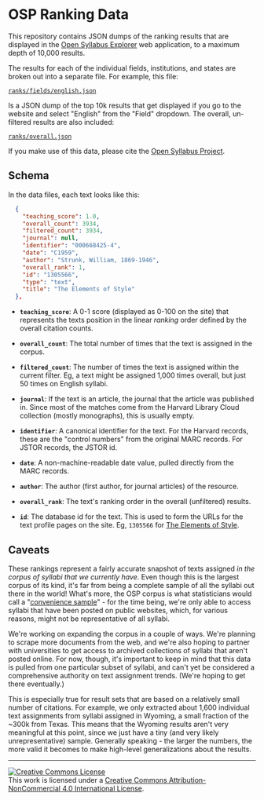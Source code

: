 
# OSP Ranking Data

This repository contains JSON dumps of the ranking results that are displayed in the [Open Syllabus Explorer](http://explorer.opensyllabusproject.org/) web application, to a maximum depth of 10,000 results.

The results for each of the individual fields, institutions, and states are broken out into a separate file. For example, this file:

[`ranks/fields/english.json`](https://github.com/davidmcclure/osp-ranking-data/blob/master/ranks/fields/english.json)

Is a JSON dump of the top 10k results that get displayed if you go to the website and select "English" from the "Field" dropdown. The overall, un-filtered results are also included:

[`ranks/overall.json`](https://github.com/davidmcclure/osp-ranking-data/blob/master/ranks/overall.json)

If you make use of this data, please cite the [Open Syllabus Project](http://opensyllabusproject.org).

## Schema

In the data files, each text looks like this:

```json
  {
    "teaching_score": 1.0,
    "overall_count": 3934,
    "filtered_count": 3934,
    "journal": null,
    "identifier": "000668425-4",
    "date": "C1959",
    "author": "Strunk, William, 1869-1946",
    "overall_rank": 1,
    "id": "1305566",
    "type": "text",
    "title": "The Elements of Style"
  },
```

- **`teaching_score`**: A 0-1 score (displayed as 0-100 on the site) that represents the texts position in the linear _ranking_ order defined by the overall citation counts.

- **`overall_count`**: The total number of times that the text is assigned in the corpus.

- **`filtered_count`**: The number of times the text is assigned within the current filter. Eg, a text might be assigned 1,000 times overall, but just 50 times on English syllabi.

- **`journal`**: If the text is an article, the journal that the article was published in. Since most of the matches come from the Harvard Library Cloud collection (mostly monographs), this is usually empty.

- **`identifier`**: A canonical identifier for the text. For the Harvard records, these are the "control numbers" from the original MARC records. For JSTOR records, the JSTOR id.

- **`date`**: A non-machine-readable date value, pulled directly from the MARC records.

- **`author`**: The author (first author, for journal articles) of the resource.

- **`overall_rank`**: The text's ranking order in the overall (unfiltered) results.

- **`id`**: The database id for the text. This is used to form the URLs for the text profile pages on the site. Eg, `1305566` for [The Elements of Style](http://explorer.opensyllabusproject.org/text/1305566).

## Caveats

These rankings represent a fairly accurate snapshot of texts assigned _in the corpus of syllabi that we currently have_. Even though this is the largest corpus of its kind, it's far from being a complete sample of all the syllabi out there in the world! What's more, the OSP corpus is what statisticians would call a "[convenience sample](https://en.wikipedia.org/wiki/Accidental_sampling)" - for the time being, we're only able to access syllabi that have been posted on public websites, which, for various reasons, might not be representative of all syllabi.

We're working on expanding the corpus in a couple of ways. We're planning to scrape more documents from the web, and we're also hoping to partner with universities to get access to archived collections of syllabi that aren't posted online. For now, though, it's important to keep in mind that this data is pulled from one particular subset of syllabi, and can't yet be considered a comprehensive authority on text assignment trends. (We're hoping to get there eventually.)

This is especially true for result sets that are based on a relatively small number of citations. For example, we only extracted about 1,600 individual text assignments from syllabi assigned in Wyoming, a small fraction of the ~300k from Texas. This means that the Wyoming results aren't very meaningful at this point, since we just have a tiny (and very likely unrepresentative) sample. Generally speaking - the larger the numbers, the more valid it becomes to make high-level generalizations about the results.

---

<a rel="license" href="http://creativecommons.org/licenses/by-nc/4.0/"><img alt="Creative Commons License" style="border-width:0" src="https://i.creativecommons.org/l/by-nc/4.0/88x31.png" /></a><br />This work is licensed under a <a rel="license" href="http://creativecommons.org/licenses/by-nc/4.0/">Creative Commons Attribution-NonCommercial 4.0 International License</a>.
